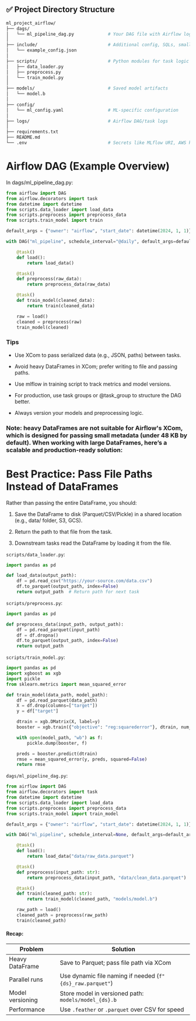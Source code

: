## ✅ Project Directory Structure

```bash
ml_project_airflow/
├── dags/
│   └── ml_pipeline_dag.py             # Your DAG file with Airflow logic
│
├── include/                           # Additional config, SQLs, small data
│   └── example_config.json
│
├── scripts/                           # Python modules for task logic
│   ├── data_loader.py
│   ├── preprocess.py
│   └── train_model.py
│
├── models/                            # Saved model artifacts
│   └── model.b
│
├── config/
│   └── ml_config.yaml                 # ML-specific configuration
│
├── logs/                              # Airflow DAG/task logs
│
├── requirements.txt
├── README.md
└── .env                               # Secrets like MLflow URI, AWS keys

```

# Airflow DAG (Example Overview)

In dags/ml_pipeline_dag.py:
```python
from airflow import DAG
from airflow.decorators import task
from datetime import datetime
from scripts.data_loader import load_data
from scripts.preprocess import preprocess_data
from scripts.train_model import train

default_args = {"owner": "airflow", "start_date": datetime(2024, 1, 1)}

with DAG("ml_pipeline", schedule_interval="@daily", default_args=default_args, catchup=False) as dag:

    @task()
    def load():
        return load_data()

    @task()
    def preprocess(raw_data):
        return preprocess_data(raw_data)

    @task()
    def train_model(cleaned_data):
        return train(cleaned_data)

    raw = load()
    cleaned = preprocess(raw)
    train_model(cleaned)

```

### Tips
- Use XCom to pass serialized data (e.g., JSON, paths) between tasks.

- Avoid heavy DataFrames in XCom; prefer writing to file and passing paths.

- Use mlflow in training script to track metrics and model versions.

- For production, use task groups or @task_group to structure the DAG better.

- Always version your models and preprocessing logic.

### Note: heavy DataFrames are not suitable for Airflow's XCom, which is designed for passing small metadata (under 48 KB by default). When working with large DataFrames, here’s a scalable and production-ready solution:

# Best Practice: Pass File Paths Instead of DataFrames
Rather than passing the entire DataFrame, you should:

1. Save the DataFrame to disk (Parquet/CSV/Pickle) in a shared location (e.g., data/ folder, S3, GCS).

2. Return the path to that file from the task.

3. Downstream tasks read the DataFrame by loading it from the file.


```scripts/data_loader.py```:
```python
import pandas as pd

def load_data(output_path):
    df = pd.read_csv("https://your-source.com/data.csv")
    df.to_parquet(output_path, index=False)
    return output_path  # Return path for next task
```

```scripts/preprocess.py```:
```python
import pandas as pd

def preprocess_data(input_path, output_path):
    df = pd.read_parquet(input_path)
    df = df.dropna()
    df.to_parquet(output_path, index=False)
    return output_path
```

```scripts/train_model.py```:
```python
import pandas as pd
import xgboost as xgb
import pickle
from sklearn.metrics import mean_squared_error

def train_model(data_path, model_path):
    df = pd.read_parquet(data_path)
    X = df.drop(columns=["target"])
    y = df["target"]

    dtrain = xgb.DMatrix(X, label=y)
    booster = xgb.train({"objective": "reg:squarederror"}, dtrain, num_boost_round=50)

    with open(model_path, "wb") as f:
        pickle.dump(booster, f)

    preds = booster.predict(dtrain)
    rmse = mean_squared_error(y, preds, squared=False)
    return rmse
```


```dags/ml_pipeline_dag.py```:
```python
from airflow import DAG
from airflow.decorators import task
from datetime import datetime
from scripts.data_loader import load_data
from scripts.preprocess import preprocess_data
from scripts.train_model import train_model

default_args = {"owner": "airflow", "start_date": datetime(2024, 1, 1)}

with DAG("ml_pipeline", schedule_interval=None, default_args=default_args, catchup=False) as dag:

    @task()
    def load():
        return load_data("data/raw_data.parquet")

    @task()
    def preprocess(input_path: str):
        return preprocess_data(input_path, "data/clean_data.parquet")

    @task()
    def train(cleaned_path: str):
        return train_model(cleaned_path, "models/model.b")

    raw_path = load()
    cleaned_path = preprocess(raw_path)
    train(cleaned_path)
```

#### Recap:
| Problem          | Solution                                                  |
| ---------------- | --------------------------------------------------------- |
| Heavy DataFrame  | Save to Parquet; pass file path via XCom                  |
| Parallel runs    | Use dynamic file naming if needed (`f"{ds}_raw.parquet"`) |
| Model versioning | Store model in versioned path: `models/model_{ds}.b`      |
| Performance      | Use `.feather` or `.parquet` over CSV for speed           |
